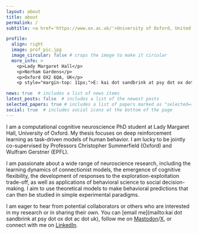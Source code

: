 ```yaml
---
layout: about
title: about
permalink: /
subtitle: <a href='https://www.ox.ac.uk/'>University of Oxford, United Kingdom</a> Department of Experimental Psychology # Address. Contacts. Moto. Etc.

profile:
  align: right
  image: prof_pic.jpg
  image_circular: false # crops the image to make it circular
  more_info: >
    <p>Lady Margaret Hall</p>
    <p>Norham Gardens</p>
    <p>Oxford OX2 6QA, UK</p>
    <p style="margin-top: 11px;">E: kai dot sandbrink at psy dot ox dot ac dot uk</p>

news: true  # includes a list of news items
latest_posts: false  # includes a list of the newest posts
selected_papers: true # includes a list of papers marked as "selected={true}"
social: true  # includes social icons at the bottom of the page
---
```


I am a computational cognitive neuroscience PhD student at Lady Margaret Hall, University of Oxford. My thesis focuses on deep reinforcement learning as task-driven models of human behavior. I am lucky to be jointly co-supervised by Professors Christopher Summerfield (Oxford) and Wulfram Gerstner (EPFL).

I am passionate about a wide range of neuroscience research, including the learning dynamics of connectionist models, the emergence of cognitive flexibility, the development of responses to the exploration-exploitation trade-off, as well as applications of behavioral science to social decision-making. I aim to use theoretical models to make behavioral predictions that can then be studied in simple experimental paradigms.

I am eager to hear from potential collaborators or others who are interested in my research or in sharing their own. You can [email me](mailto:kai dot sandbrink at psy dot ox dot ac dot uk), follow me on [Mastodon](https://mastodon.world/@kaisa)/[X](https://twitter.com/ackaijsa), or connect with me on [LinkedIn](https://www.linkedin.com/in/kaisandbrink/).

